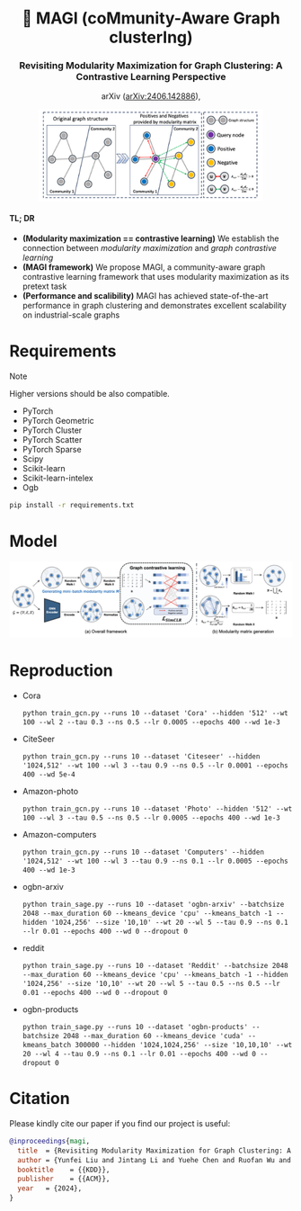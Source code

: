 <div align="center">
<h1> 🎩 MAGI (coMmunity-Aware Graph clusterIng)</h1>
<h3>Revisiting Modularity Maximization for Graph Clustering: A Contrastive Learning Perspective</h3>


arXiv ([arXiv:2406.142886](https://arxiv.org/abs/2406.142886)),

</div>

<div align="center">
  <img width="400" src="imgs/example.png"/>
</div>

#### TL; DR
* **(Modularity maximization == contrastive learning)** We establish the connection between *modularity maximization* and *graph contrastive learning*
* **(MAGI framework)** We propose MAGI, a community-aware graph contrastive learning framework that uses modularity maximization as its pretext task
* **(Performance and scalibility)** MAGI has achieved state-of-the-art performance in graph clustering and demonstrates excellent scalability on industrial-scale graphs


# Requirements
> [!NOTE]
> Higher versions should be also compatible.

* PyTorch
* PyTorch Geometric
* PyTorch Cluster
* PyTorch Scatter
* PyTorch Sparse
* Scipy
* Scikit-learn
* Scikit-learn-intelex
* Ogb

```bash
pip install -r requirements.txt
```

# Model
![framework](imgs/framework.png)

# Reproduction

* Cora
  ```
  python train_gcn.py --runs 10 --dataset 'Cora' --hidden '512' --wt 100 --wl 2 --tau 0.3 --ns 0.5 --lr 0.0005 --epochs 400 --wd 1e-3
  ```
* CiteSeer
  ```
  python train_gcn.py --runs 10 --dataset 'Citeseer' --hidden '1024,512' --wt 100 --wl 3 --tau 0.9 --ns 0.5 --lr 0.0001 --epochs 400 --wd 5e-4
  ```
* Amazon-photo
  ```
  python train_gcn.py --runs 10 --dataset 'Photo' --hidden '512' --wt 100 --wl 3 --tau 0.5 --ns 0.5 --lr 0.0005 --epochs 400 --wd 1e-3
  ```
* Amazon-computers
  ```
  python train_gcn.py --runs 10 --dataset 'Computers' --hidden '1024,512' --wt 100 --wl 3 --tau 0.9 --ns 0.1 --lr 0.0005 --epochs 400 --wd 1e-3
  ```
* ogbn-arxiv
  ```
  python train_sage.py --runs 10 --dataset 'ogbn-arxiv' --batchsize 2048 --max_duration 60 --kmeans_device 'cpu' --kmeans_batch -1 --hidden '1024,256' --size '10,10' --wt 20 --wl 5 --tau 0.9 --ns 0.1 --lr 0.01 --epochs 400 --wd 0 --dropout 0
  ```
* reddit
  ```
  python train_sage.py --runs 10 --dataset 'Reddit' --batchsize 2048 --max_duration 60 --kmeans_device 'cpu' --kmeans_batch -1 --hidden '1024,256' --size '10,10' --wt 20 --wl 5 --tau 0.5 --ns 0.5 --lr 0.01 --epochs 400 --wd 0 --dropout 0
  ```
* ogbn-products
  ```
  python train_sage.py --runs 10 --dataset 'ogbn-products' --batchsize 2048 --max_duration 60 --kmeans_device 'cuda' --kmeans_batch 300000 --hidden '1024,1024,256' --size '10,10,10' --wt 20 --wl 4 --tau 0.9 --ns 0.1 --lr 0.01 --epochs 400 --wd 0 --dropout 0
  ```

# Citation
Please kindly cite our paper if you find our project is useful:

```bib
@inproceedings{magi,
  title  = {Revisiting Modularity Maximization for Graph Clustering: A Contrastive Learning Perspective},
  author = {Yunfei Liu and Jintang Li and Yuehe Chen and Ruofan Wu and Baokun Wang and Jing Zhou and Sheng Tian and Shuheng Shen and Xing Fu and Changhua Meng and Weiqiang Wang and Liang Chen},
  booktitle    = {{KDD}},
  publisher    = {{ACM}},
  year   = {2024},
}
```
